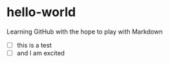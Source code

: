 # hello-world
Learning GitHub with the hope to play with Markdown

- [ ] this is a test
- [ ] and I am excited
